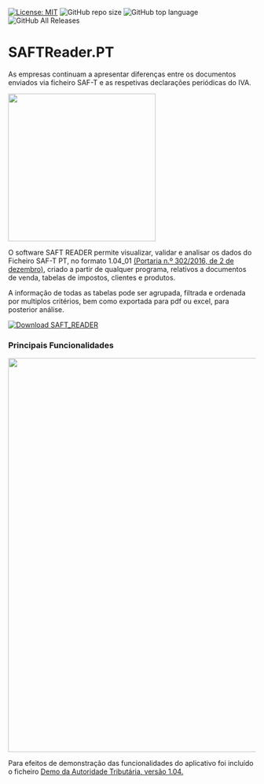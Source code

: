 [![License: MIT](https://img.shields.io/badge/License-MIT-yellow.svg)](https://opensource.org/licenses/MIT) ![GitHub repo size](https://img.shields.io/github/repo-size/ruialexrib/Programatica.SAFTReader) ![GitHub top language](https://img.shields.io/github/languages/top/ruialexrib/Programatica.SAFTReader) ![GitHub All Releases](https://img.shields.io/github/downloads/ruialexrib/Programatica.SAFTReader/total)

# SAFTReader.PT

As empresas continuam a apresentar diferenças entre os documentos enviados via ficheiro SAF-T e as respetivas declarações periódicas do IVA.

<img src="https://github.com/ruialexrib/Programatica.SAFTReader/blob/master/demos/logo.png?raw=true" width="300">

O software SAFT READER permite visualizar, validar e analisar os dados do Ficheiro SAF-T PT, no formato 1.04_01 [(Portaria n.º 302/2016, de 2 de dezembro)](https://info.portaldasfinancas.gov.pt/pt/informacao_fiscal/legislacao/diplomas_legislativos/Documents/Portaria_302_2016.pdf), criado a partir de qualquer programa, relativos a documentos de venda, tabelas de impostos, clientes e produtos. 

A informação de todas as tabelas pode ser agrupada, filtrada e ordenada por multiplos critérios, bem como exportada para pdf ou excel, para posterior análise.

[![Download SAFT_READER](https://img.shields.io/badge/Download-SaftReader.zip-blue?style=for-the-badge)](https://github.com/ruialexrib/Programatica.SAFTReader/releases/latest/download/saftreader.zip)

### Principais Funcionalidades

<img src="https://github.com/ruialexrib/Programatica.SAFTReader/blob/master/demos/Demo.gif?raw=true" width="800">

Para efeitos de demonstração das funcionalidades do aplicativo foi incluído o ficheiro [Demo da Autoridade Tributária, versão 1.04.](https://github.com/ruialexrib/Programatica.SAFTReader/blob/master/src/SAFT_IDEMO599999999_v1.04.xml)

